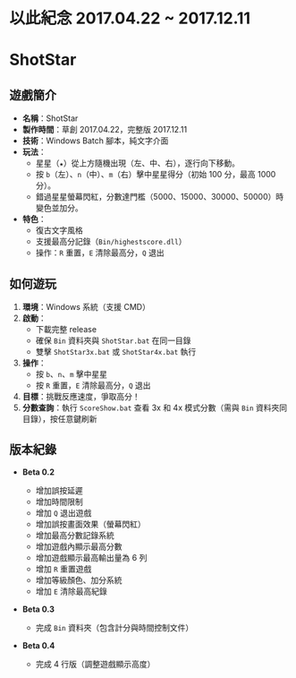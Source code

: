 # 以此紀念  2017.04.22 ~ 2017.12.11
# ShotStar 
## 遊戲簡介

- **名稱**：ShotStar  
- **製作時間**：草創 2017.04.22，完整版 2017.12.11  
- **技術**：Windows Batch 腳本，純文字介面  
- **玩法**：  
  - 星星（`★`）從上方隨機出現（左、中、右），逐行向下移動。  
  - 按 `b`（左）、`n`（中）、`m`（右）擊中星星得分（初始 100 分，最高 1000 分）。  
  - 錯過星星螢幕閃紅，分數達門檻（5000、15000、30000、50000）時變色並加分。  
- **特色**：  
  - 復古文字風格  
  - 支援最高分記錄（`Bin/highestscore.dll`）  
  - 操作：`R` 重置，`E` 清除最高分，`Q` 退出  

## 如何遊玩

1. **環境**：Windows 系統（支援 CMD）  
2. **啟動**：  
   - 下載完整 release  
   - 確保 `Bin` 資料夾與 `ShotStar.bat` 在同一目錄  
   - 雙擊 `ShotStar3x.bat` 或 `ShotStar4x.bat` 執行  
3. **操作**：  
   - 按 `b`、`n`、`m` 擊中星星  
   - 按 `R` 重置，`E` 清除最高分，`Q` 退出  
4. **目標**：挑戰反應速度，爭取高分！  
5. **分數查詢**：執行 `ScoreShow.bat` 查看 3x 和 4x 模式分數（需與 `Bin` 資料夾同目錄），按任意鍵刷新

## 版本紀錄

- **Beta 0.2**  
  - 增加誤按延遲  
  - 增加時間限制  
  - 增加 `Q` 退出遊戲  
  - 增加誤按畫面效果（螢幕閃紅）  
  - 增加最高分數記錄系統  
  - 增加遊戲內顯示最高分數  
  - 增加遊戲顯示最高輸出量為 6 列  
  - 增加 `R` 重置遊戲  
  - 增加等級顏色、加分系統  
  - 增加 `E` 清除最高紀錄  

- **Beta 0.3**  
  - 完成 `Bin` 資料夾（包含計分與時間控制文件）  

- **Beta 0.4**  
  - 完成 4 行版（調整遊戲顯示高度）  
